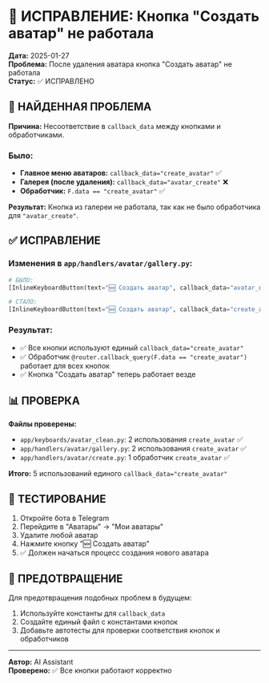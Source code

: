 # 🔧 ИСПРАВЛЕНИЕ: Кнопка "Создать аватар" не работала

**Дата:** 2025-01-27  
**Проблема:** После удаления аватара кнопка "Создать аватар" не работала  
**Статус:** ✅ ИСПРАВЛЕНО

## 🚨 НАЙДЕННАЯ ПРОБЛЕМА

**Причина:** Несоответствие в `callback_data` между кнопками и обработчиками.

### Было:
- **Главное меню аватаров:** `callback_data="create_avatar"` ✅
- **Галерея (после удаления):** `callback_data="avatar_create"` ❌
- **Обработчик:** `F.data == "create_avatar"` ✅

**Результат:** Кнопка из галереи не работала, так как не было обработчика для `"avatar_create"`.

## ✅ ИСПРАВЛЕНИЕ

### Изменения в `app/handlers/avatar/gallery.py`:
```python
# БЫЛО:
[InlineKeyboardButton(text="🆕 Создать аватар", callback_data="avatar_create")]

# СТАЛО:
[InlineKeyboardButton(text="🆕 Создать аватар", callback_data="create_avatar")]
```

### Результат:
- ✅ Все кнопки используют единый `callback_data="create_avatar"`
- ✅ Обработчик `@router.callback_query(F.data == "create_avatar")` работает для всех кнопок
- ✅ Кнопка "Создать аватар" теперь работает везде

## 📊 ПРОВЕРКА

**Файлы проверены:**
- `app/keyboards/avatar_clean.py`: 2 использования `create_avatar` ✅
- `app/handlers/avatar/gallery.py`: 2 использования `create_avatar` ✅  
- `app/handlers/avatar/create.py`: 1 обработчик `create_avatar` ✅

**Итого:** 5 использований единого `callback_data="create_avatar"`

## 🎯 ТЕСТИРОВАНИЕ

1. Откройте бота в Telegram
2. Перейдите в "Аватары" → "Мои аватары"
3. Удалите любой аватар
4. Нажмите кнопку "🆕 Создать аватар"
5. ✅ Должен начаться процесс создания нового аватара

## 📝 ПРЕДОТВРАЩЕНИЕ

Для предотвращения подобных проблем в будущем:
1. Используйте константы для `callback_data`
2. Создайте единый файл с константами кнопок
3. Добавьте автотесты для проверки соответствия кнопок и обработчиков

---
**Автор:** AI Assistant  
**Проверено:** ✅ Все кнопки работают корректно 